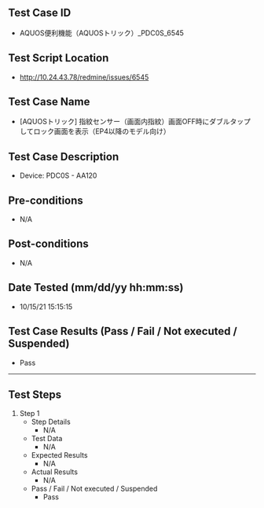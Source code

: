 ## Test Case ID
* AQUOS便利機能（AQUOSトリック）_PDC0S_6545
## Test Script Location
* http://10.24.43.78/redmine/issues/6545
## Test Case Name
*  [AQUOSトリック] 指紋センサー（画面内指紋）画面OFF時にダブルタップしてロック画面を表示（EP4以降のモデル向け）
## Test Case Description
* Device: PDC0S - AA120
## Pre-conditions
* N/A
## Post-conditions
* N/A
## Date Tested (mm/dd/yy hh:mm:ss)
* 10/15/21 15:15:15
## Test Case Results (Pass / Fail / Not executed / Suspended)
* Pass
---
## Test Steps
1. Step 1
	* Step Details
		* N/A
	* Test Data
		* N/A
	* Expected Results
		* N/A
	* Actual Results
		* N/A
	* Pass / Fail / Not executed / Suspended
		* Pass
